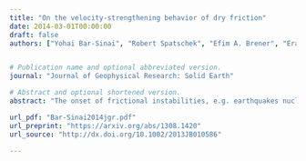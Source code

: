 ```yaml
---
title: "On the velocity-strengthening behavior of dry friction"
date: 2014-03-01T00:00:00
draft: false
authors: ["Yohai Bar-Sinai", "Robert Spatschek", "Efim A. Brener", "Eran Bouchbinder"]


# Publication name and optional abbreviated version.
journal: "Journal of Geophysical Research: Solid Earth"

# Abstract and optional shortened version.
abstract: "The onset of frictional instabilities, e.g. earthquakes nucleation, is intimately related to velocity-weakening friction, in which the frictional resistance of interfaces decreases with increasing slip velocity. While this frictional response has been studied extensively, less attention has been given to steady-state velocity-strengthening friction, in spite of its potential importance for various aspects of frictional phenomena such as the propagation speed of interfacial rupture fronts and the amount of stored energy released by them. In this note we suggest that a crossover from steady-state velocity-weakening friction at small slip velocities to steady-state velocity-strengthening friction at higher velocities might be a generic feature of dry friction. We further argue that while thermally activated rheology naturally gives rise to logarithmic steady-state velocity-strengthening friction, a crossover to stronger-than-logarithmic strengthening might take place at higher slip velocities, possibly accompanied by a change in the dominant dissipation mechanism. We sketch a few physical mechanisms that may account for the crossover to stronger-than-logarithmic steady-state velocity-strengthening and compile a rather extensive set of experimental data available in the literature, lending support to these ideas."

url_pdf: "Bar-Sinai2014jgr.pdf"
url_preprint: "https://arxiv.org/abs/1308.1420"
url_source: "http://dx.doi.org/10.1002/2013JB010586"

---
```

